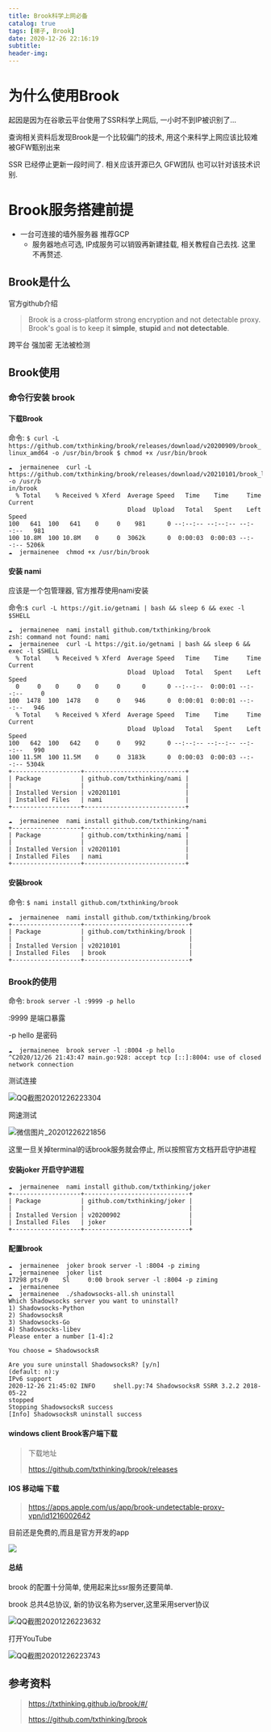 ```yaml
---
title: Brook科学上网必备
catalog: true
tags: [梯子, Brook]
date: 2020-12-26 22:16:19
subtitle:
header-img:
---
```

# 为什么使用Brook

起因是因为在谷歌云平台使用了SSR科学上网后, 一小时不到IP被识别了...

查询相关资料后发现Brook是一个比较偏门的技术, 用这个来科学上网应该比较难被GFW甄别出来

SSR 已经停止更新一段时间了. 相关应该开源已久 GFW团队 也可以针对该技术识别.



# Brook服务搭建前提

- 一台可连接的墙外服务器 推荐GCP
  - 服务器地点可选, IP成服务可以销毁再新建挂载, 相关教程自己去找. 这里不再赘述.

## Brook是什么

官方github介绍

> Brook is a cross-platform strong encryption and not detectable proxy.
> Brook's goal is to keep it **simple**, **stupid** and **not detectable**.

跨平台 强加密 无法被检测

## Brook使用

### 命令行安装 brook



#### 下载Brook

命令: `$ curl -L https://github.com/txthinking/brook/releases/download/v20200909/brook_linux_amd64 -o /usr/bin/brook $ chmod +x /usr/bin/brook`

```
☁  jermainenee  curl -L https://github.com/txthinking/brook/releases/download/v20210101/brook_linux_amd64 -o /usr/b
in/brook
  % Total    % Received % Xferd  Average Speed   Time    Time     Time  Current
                                 Dload  Upload   Total   Spent    Left  Speed
100   641  100   641    0     0    981      0 --:--:-- --:--:-- --:--:--   981
100 10.8M  100 10.8M    0     0  3062k      0  0:00:03  0:00:03 --:--:-- 5206k
☁  jermainenee  chmod +x /usr/bin/brook

```

#### 安装 nami

应该是一个包管理器, 官方推荐使用nami安装

命令:`$ curl -L https://git.io/getnami | bash && sleep 6 && exec -l $SHELL`

```
☁  jermainenee  nami install github.com/txthinking/brook
zsh: command not found: nami
☁  jermainenee  curl -L https://git.io/getnami | bash && sleep 6 && exec -l $SHELL
  % Total    % Received % Xferd  Average Speed   Time    Time     Time  Current
                                 Dload  Upload   Total   Spent    Left  Speed
  0     0    0     0    0     0      0      0 --:--:--  0:00:01 --:--:--     0
100  1478  100  1478    0     0    946      0  0:00:01  0:00:01 --:--:--   946
  % Total    % Received % Xferd  Average Speed   Time    Time     Time  Current
                                 Dload  Upload   Total   Spent    Left  Speed
100   642  100   642    0     0    992      0 --:--:-- --:--:-- --:--:--   990
100 11.5M  100 11.5M    0     0  3183k      0  0:00:03  0:00:03 --:--:-- 5304k
+-------------------+----------------------------+
| Package           | github.com/txthinking/nami |
|                   |                            |
| Installed Version | v20201101                  |
| Installed Files   | nami                       |
+-------------------+----------------------------+

☁  jermainenee  nami install github.com/txthinking/nami
+-------------------+----------------------------+
| Package           | github.com/txthinking/nami |
|                   |                            |
| Installed Version | v20201101                  |
| Installed Files   | nami                       |
+-------------------+----------------------------+

```

#### 安装brook

命令: `$ nami install github.com/txthinking/brook`

```
☁  jermainenee  nami install github.com/txthinking/brook
+-------------------+-----------------------------+
| Package           | github.com/txthinking/brook |
|                   |                             |
| Installed Version | v20210101                   |
| Installed Files   | brook                       |
+-------------------+-----------------------------+

```



### Brook的使用

命令: `brook server -l :9999 -p hello`

:9999 是端口暴露

-p hello 是密码

```
☁  jermainenee  brook server -l :8004 -p hello
^C2020/12/26 21:43:47 main.go:928: accept tcp [::]:8004: use of closed network connection

```

测试连接

![QQ截图20201226223304](Brook科学上网必备/QQ截图20201226223304.png)

网速测试

![微信图片_20201226221856](Brook科学上网必备/微信图片_20201226221856.png)

这里一旦关掉terminal的话brook服务就会停止, 所以按照官方文档开启守护进程

#### 安装joker 开启守护进程



```
☁  jermainenee  nami install github.com/txthinking/joker
+-------------------+-----------------------------+
| Package           | github.com/txthinking/joker |
|                   |                             |
| Installed Version | v20200902                   |
| Installed Files   | joker                       |
+-------------------+-----------------------------+

```

#### 配置brook

```
☁  jermainenee  joker brook server -l :8004 -p ziming
☁  jermainenee  joker list
17298 pts/0    Sl     0:00 brook server -l :8004 -p ziming
☁  jermainenee  
☁  jermainenee  ./shadowsocks-all.sh uninstall
Which Shadowsocks server you want to uninstall?
1) Shadowsocks-Python
2) ShadowsocksR
3) Shadowsocks-Go
4) Shadowsocks-libev
Please enter a number [1-4]:2

You choose = ShadowsocksR

Are you sure uninstall ShadowsocksR? [y/n]
(default: n):y
IPv6 support
2020-12-26 21:45:02 INFO     shell.py:74 ShadowsocksR SSRR 3.2.2 2018-05-22
stopped
Stopping ShadowsocksR success
[Info] ShadowsocksR uninstall success
```

#### windows client Brook客户端下载

> 下载地址
>
> https://github.com/txthinking/brook/releases

#### IOS 移动端 下载

> https://apps.apple.com/us/app/brook-undetectable-proxy-vpn/id1216002642

目前还是免费的,而且是官方开发的app

![](Brook科学上网必备/IMG_4987.PNG)

#### 总结

brook 的配置十分简单, 使用起来比ssr服务还要简单.

brook 总共4总协议, 新的协议名称为server,这里采用server协议

![QQ截图20201226223632](Brook科学上网必备/QQ截图20201226223632.png)

打开YouTube

![QQ截图20201226223743](Brook科学上网必备/QQ截图20201226223743.png)



## 参考资料
> https://txthinking.github.io/brook/#/
>
> https://github.com/txthinking/brook
